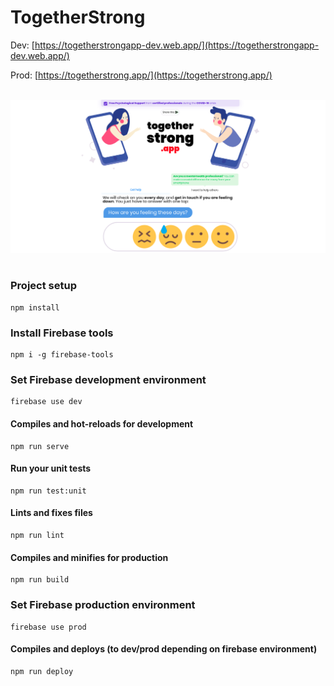 # TogetherStrong

Dev: [https://togetherstrongapp-dev.web.app/](https://togetherstrongapp-dev.web.app/)

Prod: [https://togetherstrong.app/](https://togetherstrong.app/)
<br>
<br>

![alt text](media/screenshot_0.png 'together strong')
<br>
<br>

### Project setup

```
npm install
```

### Install Firebase tools

```
npm i -g firebase-tools
```

### Set Firebase development environment

```
firebase use dev
```

#### Compiles and hot-reloads for development

```
npm run serve
```

#### Run your unit tests

```
npm run test:unit
```

#### Lints and fixes files

```
npm run lint
```

#### Compiles and minifies for production

```
npm run build
```

### Set Firebase production environment

```
firebase use prod
```

#### Compiles and deploys (to dev/prod depending on firebase environment)

```
npm run deploy
```
